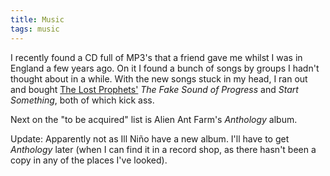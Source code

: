 ```yaml
---
title: Music
tags: music
---
```


I recently found a CD full of MP3's that a friend gave me whilst I was in England a few years ago. On it I found a bunch of songs by groups I hadn't thought about in a while. With the new songs stuck in my head, I ran out and bought [The Lost Prophets'](http://www.lostprophets.com) *The Fake Sound of Progress* and *Start Something*, both of which kick ass.

Next on the "to be acquired" list is Alien Ant Farm's *Anthology* album.

Update: Apparently not as Ill Niño have a new album. I'll have to get *Anthology* later (when I can find it in a record shop, as there hasn't been a copy in any of the places I've looked).

